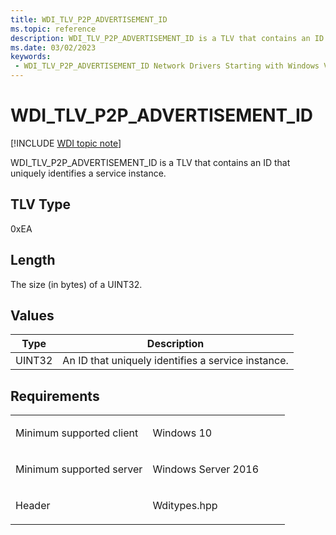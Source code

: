 ```yaml
---
title: WDI_TLV_P2P_ADVERTISEMENT_ID
ms.topic: reference
description: WDI_TLV_P2P_ADVERTISEMENT_ID is a TLV that contains an ID that uniquely identifies a service instance.
ms.date: 03/02/2023
keywords:
 - WDI_TLV_P2P_ADVERTISEMENT_ID Network Drivers Starting with Windows Vista
---
```


# WDI\_TLV\_P2P\_ADVERTISEMENT\_ID

[!INCLUDE [WDI topic note](../includes/wdi-version-warning.md)]


WDI\_TLV\_P2P\_ADVERTISEMENT\_ID is a TLV that contains an ID that uniquely identifies a service instance.

## TLV Type


0xEA

## Length


The size (in bytes) of a UINT32.

## Values


| Type   | Description                                        |
|--------|----------------------------------------------------|
| UINT32 | An ID that uniquely identifies a service instance. |

 

## Requirements

<table>
<colgroup>
<col width="50%" />
<col width="50%" />
</colgroup>
<tbody>
<tr class="odd">
<td><p>Minimum supported client</p></td>
<td><p>Windows 10</p></td>
</tr>
<tr class="even">
<td><p>Minimum supported server</p></td>
<td><p>Windows Server 2016</p></td>
</tr>
<tr class="odd">
<td><p>Header</p></td>
<td>Wditypes.hpp</td>
</tr>
</tbody>
</table>

 

 




